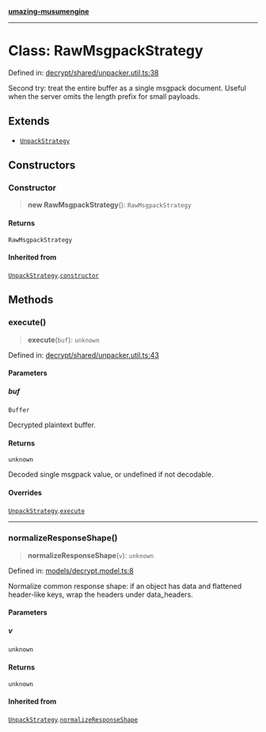 [**umazing-musumengine**](../../README.md)

***

# Class: RawMsgpackStrategy

Defined in: [decrypt/shared/unpacker.util.ts:38](https://github.com/davinidae/umazing-musumengine/blob/51f61211084dfe767110f78265e0aa27a13c00d0/src/decrypt/shared/unpacker.util.ts#L38)

Second try: treat the entire buffer as a single msgpack document.
Useful when the server omits the length prefix for small payloads.

## Extends

- [`UnpackStrategy`](UnpackStrategy.md)

## Constructors

### Constructor

> **new RawMsgpackStrategy**(): `RawMsgpackStrategy`

#### Returns

`RawMsgpackStrategy`

#### Inherited from

[`UnpackStrategy`](UnpackStrategy.md).[`constructor`](UnpackStrategy.md#constructor)

## Methods

### execute()

> **execute**(`buf`): `unknown`

Defined in: [decrypt/shared/unpacker.util.ts:43](https://github.com/davinidae/umazing-musumengine/blob/51f61211084dfe767110f78265e0aa27a13c00d0/src/decrypt/shared/unpacker.util.ts#L43)

#### Parameters

##### buf

`Buffer`

Decrypted plaintext buffer.

#### Returns

`unknown`

Decoded single msgpack value, or undefined if not decodable.

#### Overrides

[`UnpackStrategy`](UnpackStrategy.md).[`execute`](UnpackStrategy.md#execute)

***

### normalizeResponseShape()

> **normalizeResponseShape**(`v`): `unknown`

Defined in: [models/decrypt.model.ts:8](https://github.com/davinidae/umazing-musumengine/blob/51f61211084dfe767110f78265e0aa27a13c00d0/src/models/decrypt.model.ts#L8)

Normalize common response shape: if an object has data and flattened header-like keys,
wrap the headers under data_headers.

#### Parameters

##### v

`unknown`

#### Returns

`unknown`

#### Inherited from

[`UnpackStrategy`](UnpackStrategy.md).[`normalizeResponseShape`](UnpackStrategy.md#normalizeresponseshape)

